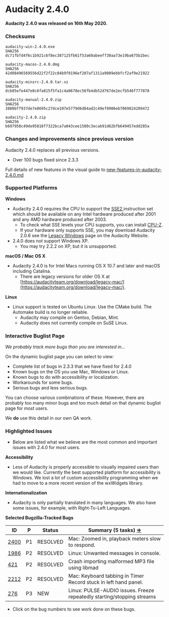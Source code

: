 # Audacity 2.4.0

**Audacity 2.4.0 was released on 16th May 2020.**

### Checksums

```
audacity-win-2.4.0.exe 
SHA256 dc71fbfd4f6c1b921c6f8ec387125fb61f53a60abeeff30aa73e19ba675b2bec

audacity-macos-2.4.0.dmg 
SHA256 42d08496569556d22f2f22c84b9f0196ef207af1311a9089ebbfcf2af9e21922

audacity-minsrc-2.4.0.tar.xz 
SHA256 dcb85efe447e8c6fa815f5fa1c4a0678ec56fb4db52d767de2ecfb546f777878

audacity-manual-2.4.0.zip 
SHA256 3800bff937de7e8695c27dce107e5779d6d84ad2c49ef8906eb7069824209472

audacity-2.4.0.zip 
SHA256 b697958c49de95818f7322bca7a043cee1580c3ecab91d62bfb649457edd285a
```

### Changes and improvements since previous version

Audacity 2.4.0 replaces all previous versions.

* Over 100 bugs fixed since 2.3.3

Full details of new features in the visual guide to [new-features-in-audacity-2.4.0.md](new-features-in-audacity-2.4.0.md "mention")

### Supported Platforms

**Windows**

* Audacity 2.4.0 requires the CPU to support the [SSE2 ](http://en.wikipedia.org/wiki/SSE2)instruction set which should be available on any Intel hardware produced after 2001 and any AMD hardware produced after 2003.
  * To check what SSE levels your CPU supports, you can install [CPU-Z](http://www.cpuid.com/softwares/cpu-z.html).
  * If your hardware only supports SSE, you may download Audacity 2.0.6 see the [Legacy Windows](https://www.audacityteam.org/download/legacy-windows/) page on the Audacity Website.
* 2.4.0 does not support Windows XP.
  * You may try 2.2.2 on XP, but it is unsupported.

**macOS / Mac OS X**

* Audacity 2.4.0 is for Intel Macs running OS X 10.7 and later and macOS including Catalina.
  * There are legacy versions for older OS X at [https://audacityteam.org/download/legacy-mac/](https://audacityteam.org/download/legacy-mac/).

**Linux**

* Linux support is tested on Ubuntu Linux. Use the CMake build. The Automake build is no longer reliable.
  * Audacity may compile on Gentoo, Debian, Mint.
  * Audacity does not currently compile on SuSE Linux.

### Interactive Buglist Page

_We probably track more bugs than you are interested in..._

On the dynamic buglist page you can select to view:

* Complete list of bugs in 2.3.3 that we have fixed for 2.4.0
* Known bugs on the OS you use Mac, Windows or Linux.
* Known bugs to do with accessibility or localization.
* Workarounds for some bugs.
* Serious bugs and less serious bugs.

You can choose various combinations of these. However, there are probably too many minor bugs and too much detail on that dynamic buglist page for most users.

We **do** use this detail in our own QA work.

### Highlighted Issues

* Below are listed what we believe are the most common and important issues with 2.4.0 for most users.

**Accessibility**

* Less of Audacity is properly accessible to visually impaired users than we would like. Currently the best supported platform for accessibility is Windows. We lost a lot of custom accessibility programming when we had to move to a more recent version of the wxWidgets library.

**Internationalization**

* Audacity is only partially translated in many languages. We also have some issues, for example, with Right-To-Left Languages.

**Selected Bugzilla-Tracked Bugs**

| **ID**                                                         | **P** | **Status** | **Summary (5 tasks)** [**⇒**](http://bugzilla.audacityteam.org/buglist.cgi?\&field0-0-0=bug\_id\&type0-0-0=equals\&value0-0-0=276\&field0-0-1=bug\_id\&type0-0-1=equals\&value0-0-1=421\&field0-0-2=bug\_id\&type0-0-2=equals\&value0-0-2=1986\&field0-0-3=bug\_id\&type0-0-3=equals\&value0-0-3=2212\&field0-0-4=bug\_id\&type0-0-4=equals\&value0-0-4=2400\&field0-1-0=bug\_status\&type0-1-0=notequals\&value0-1-0=CLOSED) |
| -------------------------------------------------------------- | ----- | ---------- | ----------------------------------------------------------------------------------------------------------------------------------------------------------------------------------------------------------------------------------------------------------------------------------------------------------------------------------------------------------------------------------------------------------------------------- |
| [2400](http://bugzilla.audacityteam.org/show\_bug.cgi?id=2400) | P1    | RESOLVED   | Mac: Zoomed in, playback meters slow to respond.                                                                                                                                                                                                                                                                                                                                                                              |
| [1986](http://bugzilla.audacityteam.org/show\_bug.cgi?id=1986) | P2    | RESOLVED   | Linux: Unwanted messages in console.                                                                                                                                                                                                                                                                                                                                                                                          |
| [421](http://bugzilla.audacityteam.org/show\_bug.cgi?id=421)   | P2    | RESOLVED   | Crash importing malformed MP3 file using libmad                                                                                                                                                                                                                                                                                                                                                                               |
| [2212](http://bugzilla.audacityteam.org/show\_bug.cgi?id=2212) | P2    | RESOLVED   | Mac: Keyboard tabbing in Timer Record stuck in left hand panel.                                                                                                                                                                                                                                                                                                                                                               |
| [276](http://bugzilla.audacityteam.org/show\_bug.cgi?id=276)   | P3    | NEW        | Linux: PULSE-AUDIO issues. Freeze repeatedly starting/stopping streams                                                                                                                                                                                                                                                                                                                                                        |

* Click on the bug numbers to see work done on these bugs.
